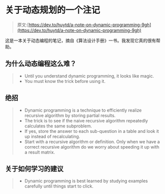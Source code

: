 # 关于动态规划的一个注记

> 原文:[https://dev.to/huytd/a-note-on-dynamic-programming-9gh](https://dev.to/huytd/a-note-on-dynamic-programming-9gh)

这是一本关于动态编程的笔记，摘自《算法设计手册》一书。我发现它真的很有帮助。

## [](#why-dynamic-programming-is-so-hard)为什么动态编程这么难？

> *   Until you understand dynamic programming, it looks like magic.
> *   You must know the trick before using it.

## [](#the-trick)绝招

> *   Dynamic programming is a technique to efficiently realize recursive algorithm by storing partial results.
> *   The trick is to see if the naive recursive algorithm repeatedly calculates the same subproblem.
> *   If yes, store the answer to each sub-question in a table and look it up instead of recalculating.
> *   Start with a recursive algorithm or definition. Only when we have a correct recursive algorithm do we worry about speeding it up with a result matrix.

## [](#the-advice-on-how-to-learn)关于如何学习的建议

> *   Dynamic programming is best learned by studying examples carefully until things start to click.